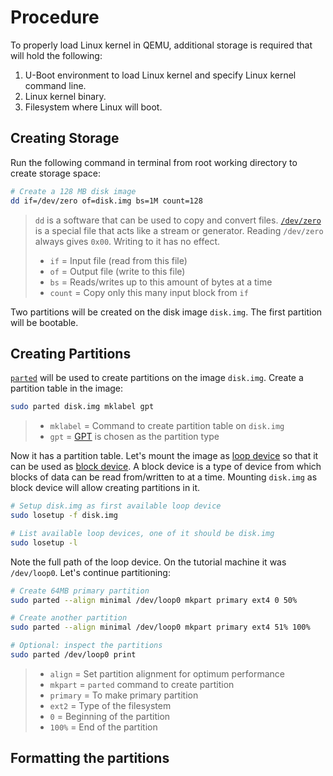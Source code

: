 # Procedure

To properly load Linux kernel in QEMU, additional storage is required that will hold the following:
1. U-Boot environment to load Linux kernel and specify Linux kernel command line.
2. Linux kernel binary.
3. Filesystem where Linux will boot.

## Creating Storage

Run the following command in terminal from root working directory to create storage space:
``` bash
# Create a 128 MB disk image
dd if=/dev/zero of=disk.img bs=1M count=128
```
> `dd` is a software that can be used to copy and convert files. [`/dev/zero`](https://unix.stackexchange.com/questions/63238/purpose-of-dev-zero) is a special file that acts like a stream or generator. Reading `/dev/zero` always gives `0x00`. Writing to it has no effect.
> - `if` = Input file (read from this file)
> - `of` = Output file (write to this file)
> - `bs` = Reads/writes up to this amount of bytes at a time
> - `count` = Copy only this many input block from `if`

Two partitions will be created on the disk image `disk.img`. The first partition will be bootable.

## Creating Partitions

[`parted`](https://linux.die.net/man/8/parted) will be used to create partitions on the image `disk.img`. Create a partition table in the image:
``` bash
sudo parted disk.img mklabel gpt
```
> - `mklabel` = Command to create partition table on `disk.img`
> - `gpt` = [GPT](https://en.wikipedia.org/wiki/GUID_Partition_Table) is chosen as the partition type

Now it has a partition table. Let's mount the image as [loop device](https://en.wikipedia.org/wiki/Loop_device) so that it can be used as [block device](https://en.wikipedia.org/wiki/Device_file#Block_devices). A block device is a type of device from which blocks of data can be read from/written to at a time. Mounting `disk.img` as block device will allow creating partitions in it.
``` bash
# Setup disk.img as first available loop device
sudo losetup -f disk.img

# List available loop devices, one of it should be disk.img
sudo losetup -l
```
Note the full path of the loop device. On the tutorial machine it was `/dev/loop0`. Let's continue partitioning:
``` bash
# Create 64MB primary partition
sudo parted --align minimal /dev/loop0 mkpart primary ext4 0 50%

# Create another partition
sudo parted --align minimal /dev/loop0 mkpart primary ext4 51% 100%

# Optional: inspect the partitions
sudo parted /dev/loop0 print
```
> - `align` = Set partition alignment for optimum performance
> - `mkpart` = `parted` command to create partition
> - `primary` = To make primary partition
> - `ext2` = Type of the filesystem
> - `0` = Beginning of the partition
> - `100%` = End of the partition

## Formatting the partitions

